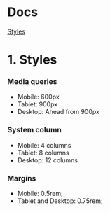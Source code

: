 # Docs

[Styles](#1-styles)

# 1. Styles

### Media queries

- Mobile: 600px
- Tablet: 900px
- Desktop: Ahead from 900px

### System column

- Mobile: 4 columns
- Tablet: 8 columns
- Desktop: 12 columns

### Margins
- Mobile: 0.5rem;
- Tablet and Desktop: 0.75rem;
